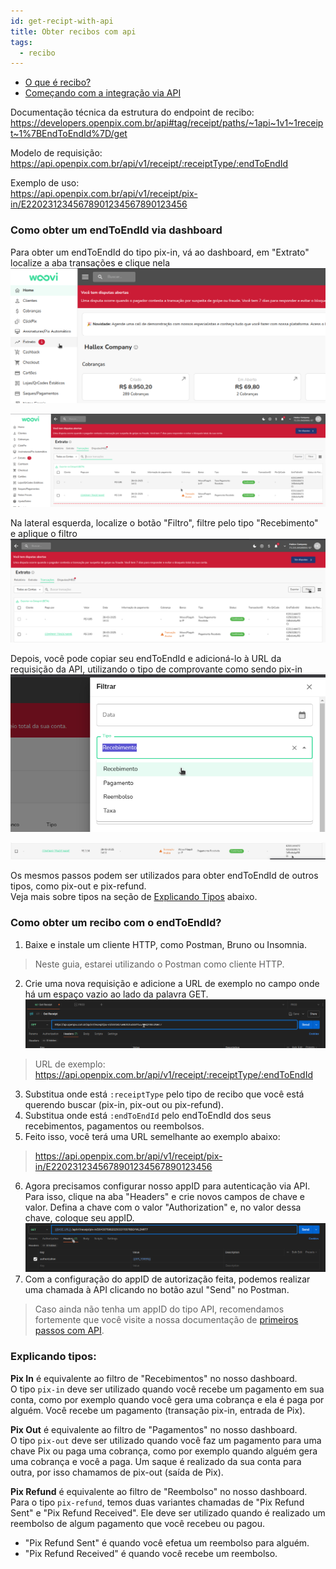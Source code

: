 ```yaml
---
id: get-recipt-with-api
title: Obter recibos com api
tags:
  - recibo
---
```

- [O que é recibo?](./recibo.md)
- [Começando com a integração via API](../apis/start-api-integration.md)

Documentação técnica da estrutura do endpoint de recibo:
https://developers.openpix.com.br/api#tag/receipt/paths/~1api~1v1~1receipt~1%7BEndToEndId%7D/get

Modelo de requisição:  
https://api.openpix.com.br/api/v1/receipt/:receiptType/:endToEndId

Exemplo de uso:  
https://api.openpix.com.br/api/v1/receipt/pix-in/E2202312345678901234567890123456

### Como obter um endToEndId via dashboard

Para obter um endToEndId do tipo pix-in, vá ao dashboard, em "Extrato" localize a aba transações e clique nela
![](./__assets__/get-recipt-via-api/dash-extrato.png)

![](./__assets__/get-recipt-via-api/dash-extrato-transactions.png)

Na lateral esquerda, localize o botão "Filtro", filtre pelo tipo "Recebimento" e aplique o filtro  
![](./__assets__/get-recipt-via-api/locate-filter-button.png)

Depois, você pode copiar seu endToEndId e adicioná-lo à URL da requisição da API, utilizando o tipo de comprovante como sendo pix-in  
![](./__assets__/get-recipt-via-api/transaction-filter.png)

![](./__assets__/get-recipt-via-api/locate-your-transaction.png)

Os mesmos passos podem ser utilizados para obter endToEndId de outros tipos, como pix-out e pix-refund.  
Veja mais sobre tipos na seção de [Explicando Tipos](#explicando-tipos) abaixo.

### Como obter um recibo com o endToEndId?

1) Baixe e instale um cliente HTTP, como Postman, Bruno ou Insomnia.
> Neste guia, estarei utilizando o Postman como cliente HTTP.
2) Crie uma nova requisição e adicione a URL de exemplo no campo onde há um espaço vazio ao lado da palavra GET.  
   ![](./__assets__/get-recipt-via-api/create-new-request.png)
> URL de exemplo: https://api.openpix.com.br/api/v1/receipt/:receiptType/:endToEndId
3) Substitua onde está `:receiptType` pelo tipo de recibo que você está querendo buscar (pix-in, pix-out ou pix-refund).
4) Substitua onde está `:endToEndId` pelo endToEndId dos seus recebimentos, pagamentos ou reembolsos.
5) Feito isso, você terá uma URL semelhante ao exemplo abaixo:
> https://api.openpix.com.br/api/v1/receipt/pix-in/E2202312345678901234567890123456
6) Agora precisamos configurar nosso appID para autenticação via API. Para isso, clique na aba "Headers" e crie novos campos de chave e valor. Defina a chave com o valor "Authorization" e, no valor dessa chave, coloque seu appID.  
   ![](./__assets__/get-recipt-via-api/header-authorization.png)
7) Com a configuração do appID de autorização feita, podemos realizar uma chamada à API clicando no botão azul "Send" no Postman.

> Caso ainda não tenha um appID do tipo API, recomendamos fortemente que você visite a nossa documentação de [primeiros passos com API](../apis/api-getting-started.md).

### Explicando tipos:

**Pix In** é equivalente ao filtro de "Recebimentos" no nosso dashboard.  
O tipo `pix-in` deve ser utilizado quando você recebe um pagamento em sua conta, como por exemplo quando você gera uma cobrança e ela é paga por alguém. Você recebe um pagamento (transação pix-in, entrada de Pix).

**Pix Out** é equivalente ao filtro de "Pagamentos" no nosso dashboard.  
O tipo `pix-out` deve ser utilizado quando você faz um pagamento para uma chave Pix ou paga uma cobrança, como por exemplo quando alguém gera uma cobrança e você a paga. Um saque é realizado da sua conta para outra, por isso chamamos de pix-out (saída de Pix).

**Pix Refund** é equivalente ao filtro de "Reembolso" no nosso dashboard.  
Para o tipo `pix-refund`, temos duas variantes chamadas de "Pix Refund Sent" e "Pix Refund Received". Ele deve ser utilizado quando é realizado um reembolso de algum pagamento que você recebeu ou pagou.
- "Pix Refund Sent" é quando você efetua um reembolso para alguém.
- "Pix Refund Received" é quando você recebe um reembolso.

